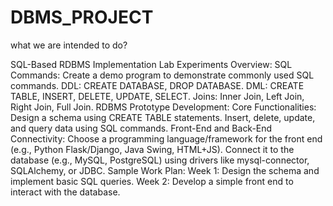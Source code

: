 # DBMS_PROJECT
what we are intended to do?

SQL-Based RDBMS Implementation
Lab Experiments Overview:
SQL Commands:
Create a demo program to demonstrate commonly used SQL commands.
DDL: CREATE DATABASE, DROP DATABASE.
DML: CREATE TABLE, INSERT, DELETE, UPDATE, SELECT.
Joins: Inner Join, Left Join, Right Join, Full Join.
RDBMS Prototype Development:
Core Functionalities:
Design a schema using CREATE TABLE statements.
Insert, delete, update, and query data using SQL commands.
Front-End and Back-End Connectivity:
Choose a programming language/framework for the front end (e.g., Python Flask/Django, Java Swing, HTML+JS).
Connect it to the database (e.g., MySQL, PostgreSQL) using drivers like mysql-connector, SQLAlchemy, or JDBC.
Sample Work Plan:
Week 1: Design the schema and implement basic SQL queries.
Week 2: Develop a simple front end to interact with the database.

